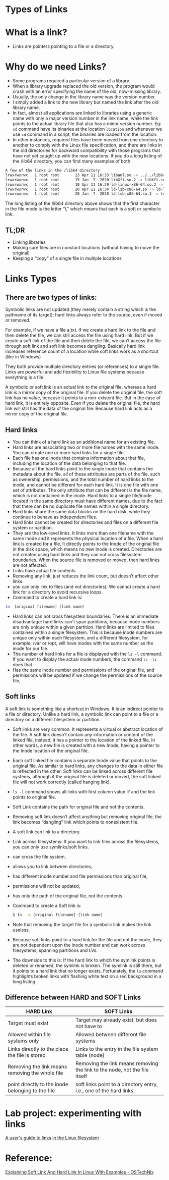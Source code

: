 # Types of Links

# What is a link?

- Links are pointers pointing to a file or a directory.

# Why do we need Links?

- Some programs required a particular version of a library.
- When a library upgrade replaced the old version, the program would crash with an error specifying the name of the old, now-missing library.
- Usually, the only change in the library name was the version number.
- I simply added a link to the new library but named the link after the old library name.
- In fact, almost all applications are linked to libraries using a generic name with only a major version number in the link name, while the link points to the actual library file that also has a minor version number.  Eg: `cd` command have its binaries at the location `location` and whenever we use `cd` command in a script, the binaries are loaded from the location.
- In other instances, required files have been moved from one directory to another to comply with the Linux file specification, and there are links in the old directories for backward compatibility with those programs that have not yet caught up with the new locations. If you do a long listing of the /lib64 directory, you can find many examples of both.

```bash
A few of the links in the /lib64 directory
lrwxrwxrwx   1 root root       23 Apr 11 16:33 libanl.so -> ../../lib64/libanl.so.1
lrwxrwxrwx.  1 root root       15 Jan  7  2020 libXft.so.2 -> libXft.so.2.3.2
lrwxrwxrwx   1 root root       10 Apr 11 16:29 ld-linux-x86-64.so.2 -> ld-2.17.so
lrwxrwxrwx   1 root root       20 Apr 11 16:34 ld-lsb-x86-64.so -> ld-linux-x86-64.so.2
lrwxrwxrwx.  1 root root       20 Jan  7  2020 ld-lsb-x86-64.so.3 -> ld-linux-x86-64.so.2
```

The long listing of the /lib64 directory above shows that the first character in the file mode is the letter "l," which means that each is a soft or symbolic link.

## TL;DR

- Linking libraries
- Making sure files are in constant locations (without having to move the original)
- Keeping a “copy” of a single file in multiple locations

# Links Types

## **There are two types of links:**

Symbolic links are not updated (they merely contain a string which is the pathname of its target); hard links always refer to the source, even if moved or removed. 

For example, if we have a file a.txt. If we create a hard link to the file and then delete the file, we can still access the file using hard link. But if we create a soft link of the file and then delete the file, we can’t access the file through soft link and soft link becomes dangling. Basically hard link increases reference count of a location while soft links work as a shortcut (like in Windows)

They both provide multiple directory entries (or references) to a single file. Links are powerful and add flexibility to Linux file systems because everything is a file.

A symbolic or soft link is an actual link to the original file, whereas a hard link is a mirror copy of the original file. If you delete the original file, the soft link has no value, because it points to a non-existent file. But in the case of hard link, it is entirely opposite. Even if you delete the original file, the hard link will still has the data of the original file. Because hard link acts as a mirror copy of the original file.

## **Hard links**

- You can think of a hard link as an additional name for an existing file.
- Hard links are associating two or more file names with the same inode. You can create one or more hard links for a single file.
- Each file has one inode that contains information about that file, including the location of the data belonging to that file.
- Because all the hard links point to the single inode that contains the metadata about the file, all of these attributes are parts of the file, such as ownership, permissions, and the total number of hard links to the inode, and cannot be different for each hard link. It is one file with one set of attributes. The only attribute that can be different is the file name, which is not contained in the inode. Hard links to a single file/inode located in the same directory must have different names, due to the fact that there can be no duplicate file names within a single directory.
- Hard links share the same data blocks on the hard disk, while they continue to behave as independent files.
- Hard links cannot be created for directories and files on a different file system or partition.
- They are the low-level links. It links more than one filename with the same Inode and it represents the physical location of a file. When a hard link is created for a file, it directly points to the Inode of the original file in the disk space, which means no new Inode is created. Directories are not created using hard links and they can not cross filesystem boundaries. When the source file is removed or moved, then hard links are not affected.
- Links have actual file contents
- Removing any link, just reduces the link count, but doesn’t affect other links.
- you can only link to files (and not directories); We cannot create a hard link for a directory to avoid recursive loops.
- Command to create a hard link is:

```bash
ln  [original filename] [link name]
```

- Hard links can not cross filesystem boundaries. There is an immediate disadvantage: hard links can't span partitions, because inode numbers are only unique within a given partition. Hard links are limited to files contained within a single filesystem. This is because inode numbers are unique only within each filesystem, and a different filesystem, for example, /var or /opt, will have inodes with the same number as the inode for our file.
- The number of hard links for a file is displayed with the `ls -l` command. If you want to display the actual inode numbers, the command `ls -li` does that.
- Has the same inode number and permissions of the original file, and permissions will be updated if we change the permissions of the source file,

## **Soft links**

A soft link is something like a shortcut in Windows. It is an indirect pointer to a file or directory. Unlike a hard link, a symbolic link can point to a file or a directory on a different filesystem or partition.

- Soft links are very common. It represents a virtual or abstract location of the file. A soft link doesn't contain any information or content of the linked file, instead, it has a pointer to the location of the linked file. In other words, a new file is created with a new Inode, having a pointer to the Inode location of the original file.
- Each soft linked file contains a separate Inode value that points to the original file. As similar to hard links, any changes to the data in either file is reflected in the other. Soft links can be linked across different file systems, although if the original file is deleted or moved, the soft linked file will not work correctly (called hanging link).
- `ls -l` command shows all links with first column value l? and the link points to original file.
- Soft Link contains the path for original file and not the contents.
- Removing soft link doesn’t affect anything but removing original file, the link becomes “dangling” link which points to nonexistent file.
- A soft link can link to a directory.
- Link across filesystems: If you want to link files across the filesystems, you can only use symlinks/soft links.
- can cross the file system,
- allows you to link between directories,
- has different inode number and file permissions than original file,
- permissions will not be updated,
- has only the path of the original file, not the contents.
- Command to create a Soft link is:

    ```bash
    $ ln  -s [original filename] [link name]
    ```

- Note that removing the target file for a symbolic link makes the link useless.
- Because soft links point to a hard link for the file and not the inode, they are not dependent upon the inode number and can work across filesystems, spanning partitions and LVs.
- The downside to this is: If the hard link to which the symlink points is deleted or renamed, the symlink is broken. The symlink is still there, but it points to a hard link that no longer exists. Fortunately, the `ls` command highlights broken links with flashing white text on a red background in a long listing.

## Difference between HARD and SOFT Links
| HARD Link  | SOFT Links  | 
|---|---|
| Target must exist  | Target may already exist, but does not have to  |   
| Allowed within file systems only  | Allowed between different file systems  | 
| Links directly to the place the file is stored  | Links to the entry in the file system table (node)  |  
| Removing the link means removing the whole file | Removing the link means removing the link to the node, not the file itself |
| point directly to the inode belonging to the file | soft links point to a directory entry, i.e., one of the hard links. |

# Lab project: experimenting with links

[A user's guide to links in the Linux filesystem](https://opensource.com/article/17/6/linking-linux-filesystem)

# Reference:

[Explaining Soft Link And Hard Link In Linux With Examples - OSTechNix](https://www.ostechnix.com/explaining-soft-link-and-hard-link-in-linux-with-examples/)
